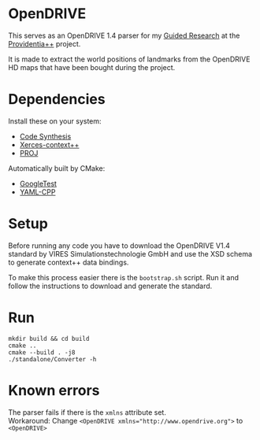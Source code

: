 # OpenDRIVE

This serves as an OpenDRIVE 1.4 parser for my [Guided Research](https://github.com/Brucknem/GuidedResearch) at the
[Providentia++](https://innovation-mobility.com/) project.

It is made to extract the world positions of landmarks from the OpenDRIVE HD maps that have been bought during the
project.

# Dependencies

Install these on your system:

- [Code Synthesis](https://www.codesynthesis.com/products/xsd/download.xhtml)
- [Xerces-context++](https://xerces.apache.org/xerces-c/download.cgi)
- [PROJ](https://proj.org/)

Automatically built by CMake:

- [GoogleTest](https://github.com/google/googletest.git)
- [YAML-CPP](https://github.com/jbeder/yaml-cpp)

# Setup

Before running any code you have to download the OpenDRIVE V1.4 standard by VIRES Simulationstechnologie GmbH and use
the XSD schema to generate context++ data bindings.

To make this process easier there is the `bootstrap.sh` script. Run it and follow the instructions to download and
generate the standard.

# Run
```shell
mkdir build && cd build
cmake ..
cmake --build . -j8
./standalone/Converter -h
```

# Known errors
The parser fails if there is the `xmlns` attribute set.  
Workaround: Change `<OpenDRIVE xmlns="http://www.opendrive.org">` to `<OpenDRIVE>`
